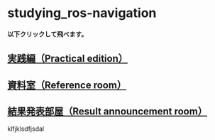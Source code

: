 # studying_ros-navigation

#### 以下クリックして飛べます。

## [実践編（Practical edition）](https://github.com/uhobeike/studying_ros-navigation/tree/Practical_edition)
## [資料室（Reference room）](https://github.com/uhobeike/studying_ros-navigation/tree/Reference_room)
## [結果発表部屋（Result announcement room）](https://github.com/uhobeike/studying_ros-navigation/tree/Result_announcement_room)

klfjklsdfjsdal
